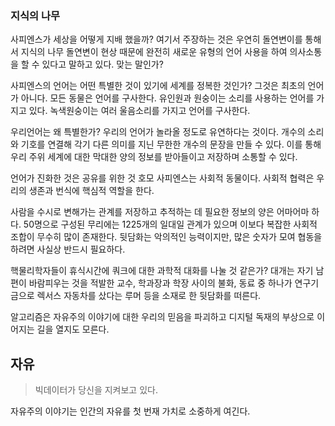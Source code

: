 ### 지식의 나무

사피엔스가 세상을 어떻게 지배 했을까? 
여기서 주장하는 것은 우연히 돌연변이를 통해서 지식의 나무 돌연변이 현상 때문에 완전히 새로운 유형의 언어 사용을 하여 의사소통을 할 수 있다고 말하고 있다.
맞는 말인가?

사피엔스의 언어는 어떤 특별한 것이 있기에 세계를 정복한 것인가?
그것은 최초의 언어가 아니다.
모든 동물은 언어를 구사한다.
유인원과 원숭이는 소리를 사용하는 언어를 가지고 있다.
녹색원숭이는 여러 울음소리를 가지고 언어를 구사한다.

우리언어는 왜 특별한가?
우리의 언어가 놀라올 정도로 유연하다는 것이다.
개수의 소리와 기호를 연결해 각기 다른 의미를 지닌 무한한 개수의 문장을 만들 수 있다.
이를 통해 우리 주위 세계에 대한 막대한 양의 정보를 받아들이고 저장하며 소통할 수 있다.

언어가 진화한 것은 공유를 위한 것
호모 사피엔스는 사회적 동물이다.
사회적 협력은 우리의 생존과 번식에 핵심적 역할을 한다. 

사람을 수시로 변해가는 관계를 저장하고 추적하는 데 필요한 정보의 양은 어마어마 하다. 
50명으로 구성된 무리에는 1225개의 일대일 관계가 있으며 이보다 복잡한 사회적 조합이 무수히 많이 존재한다.
뒷담화는 악의적인 능력이지만, 많은 숫자가 모여 협동을 하려면 사실상 반드시 필요하다.

핵물리학자들이 휴식시간에 쿼크에 대한 과학적 대화를 나눌 것 같은가?
대개는 자기 남편이 바람피우는 것을 적발한 교수, 학과장과 학장 사이의 불화, 동료 중 하나가 연구기금으로 렉서스 자동차를 샀다는 루머 등을 소재로 한 뒷담화를 떠른다.

알고리즘은 자유주의 이야기에 대한 우리의 믿음을 파괴하고 디지털 독재의 부상으로 이어지는 길을 열지도 모른다.

## 자유

> 빅데이터가 당신을 지켜보고 있다.

자유주의 이야기는 인간의 자유를 첫 번재 가치로 소중하게 여긴다. 
